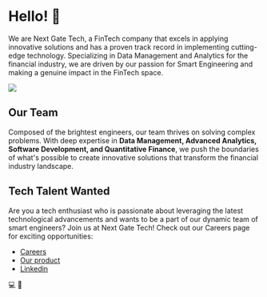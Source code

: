 # Hello! :rocket:

We are Next Gate Tech, a FinTech company that excels in applying innovative solutions and has a proven track record in implementing cutting-edge technology. Specializing in Data Management and Analytics for the financial industry, we are driven by our passion for Smart Engineering and making a genuine impact in the FinTech space.

<img src="https://storage.googleapis.com/nextgatetech-public/github/img-impossible-figures.png"></img>

## Our Team
Composed of the brightest engineers, our team thrives on solving complex problems. With deep expertise in **Data Management, Advanced Analytics, Software Development, and Quantitative Finance**, we push the boundaries of what's possible to create innovative solutions that transform the financial industry landscape.

## Tech Talent Wanted
Are you a tech enthusiast who is passionate about leveraging the latest technological advancements and wants to be a part of our dynamic team of smart engineers? Join us at Next Gate Tech! Check out our Careers page for exciting opportunities:

- [Careers](https://nextgatetech.com/content/#!/careers)
- [Our product](https://nextgatetech.com)
- [Linkedin](https://www.linkedin.com/company/next-gate-tech/)

:computer: :rocket:
